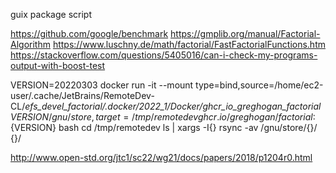 guix package script

https://github.com/google/benchmark
https://gmplib.org/manual/Factorial-Algorithm
https://www.luschny.de/math/factorial/FastFactorialFunctions.htm
https://stackoverflow.com/questions/5405016/can-i-check-my-programs-output-with-boost-test


VERSION=20220303
docker run -it --mount type=bind,source=/home/ec2-user/.cache/JetBrains/RemoteDev-CL/_efs_devel_factorial/.docker/2022_1/Docker/ghcr_io_greghogan_factorial_${VERSION}/gnu/store,target=/tmp/remotedev ghcr.io/greghogan/factorial:${VERSION} bash
cd /tmp/remotedev
ls | xargs -I{} rsync -av /gnu/store/{}/ {}/

http://www.open-std.org/jtc1/sc22/wg21/docs/papers/2018/p1204r0.html
